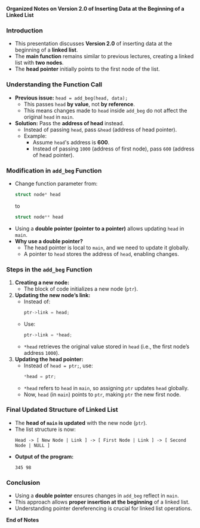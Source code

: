 **Organized Notes on Version 2.0 of Inserting Data at the Beginning of a Linked List**

### **Introduction**
- This presentation discusses **Version 2.0** of inserting data at the beginning of a **linked list**.
- The **main function** remains similar to previous lectures, creating a linked list with **two nodes**.
- The **head pointer** initially points to the first node of the list.

### **Understanding the Function Call**
- **Previous issue:** `head = add_beg(head, data);`
  - This passes `head` **by value**, not **by reference**.
  - This means changes made to `head` inside `add_beg` do not affect the original `head` in `main`.
- **Solution:** Pass the **address of head** instead.
  - Instead of passing `head`, pass `&head` (address of head pointer).
  - Example:
    - Assume `head`'s address is **600**.
    - Instead of passing `1000` (address of first node), pass `600` (address of head pointer).

### **Modification in `add_beg` Function**
- Change function parameter from:
  ```c
  struct node* head
  ```
  to
  ```c
  struct node** head
  ```
- Using a **double pointer (pointer to a pointer)** allows updating `head` in `main`.
- **Why use a double pointer?**
  - The head pointer is local to `main`, and we need to update it globally.
  - A pointer to `head` stores the address of `head`, enabling changes.

### **Steps in the `add_beg` Function**
1. **Creating a new node:**
   - The block of code initializes a new node (`ptr`).
2. **Updating the new node’s link:**
   - Instead of:
     ```c
     ptr->link = head;
     ```
   - Use:
     ```c
     ptr->link = *head;
     ```
   - `*head` retrieves the original value stored in `head` (i.e., the first node’s address `1000`).
3. **Updating the head pointer:**
   - Instead of `head = ptr;`, use:
     ```c
     *head = ptr;
     ```
   - `*head` refers to `head` in `main`, so assigning `ptr` updates `head` globally.
   - Now, `head` (in `main`) points to `ptr`, making `ptr` the new first node.

### **Final Updated Structure of Linked List**
- The **head of `main` is updated** with the new node (`ptr`).
- The list structure is now:
  ```
  Head -> [ New Node | Link ] -> [ First Node | Link ] -> [ Second Node | NULL ]
  ```
- **Output of the program:**
  ```
  345 98
  ```

### **Conclusion**
- Using a **double pointer** ensures changes in `add_beg` reflect in `main`.
- This approach allows **proper insertion at the beginning** of a linked list.
- Understanding pointer dereferencing is crucial for linked list operations.

**End of Notes**

